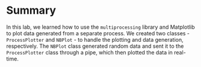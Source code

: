 # Summary

In this lab, we learned how to use the `multiprocessing` library and Matplotlib to plot data generated from a separate process. We created two classes - `ProcessPlotter` and `NBPlot` - to handle the plotting and data generation, respectively. The `NBPlot` class generated random data and sent it to the `ProcessPlotter` class through a pipe, which then plotted the data in real-time.
